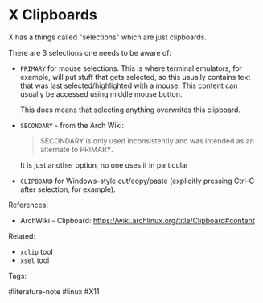 # X Clipboards

X has a things called "selections" which are just clipboards.

There are 3 selections one needs to be aware of:

* `PRIMARY` for mouse selections. This is where terminal emulators, for
  example, will put stuff that gets selected, so this usually contains text
  that was last selected/highlighted with a mouse. This content can usually be
  accessed using middle mouse button.

  This does means that selecting anything overwrites this clipboard.

* `SECONDARY` - from the Arch Wiki:

  > SECONDARY is only used inconsistently and was intended as an alternate to
  > PRIMARY. 

  It is just another option, no one uses it in particular

* `CLIPBOARD` for Windows-style cut/copy/paste (explicitly pressing Ctrl-C
  after selection, for example). 


References:

* ArchWiki - Clipboard: <https://wiki.archlinux.org/title/Clipboard#content>

Related:

* `xclip` tool
* `xsel` tool

Tags:

  #literature-note #linux #X11

